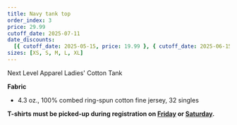 ```yaml
---
title: Navy tank top
order_index: 3
price: 29.99
cutoff_date: 2025-07-11
date_discounts:
  [{ cutoff_date: 2025-05-15, price: 19.99 }, { cutoff_date: 2025-06-15, price: 24.99 }]
sizes: [XS, S, M, L, XL]
---
```


Next Level Apparel Ladies' Cotton Tank

**Fabric**

- 4.3 oz., 100% combed ring-spun cotton fine jersey, 32 singles

**T-shirts must be picked-up during registration on [Friday](/schedule/friday/registration-and-expo/) or [Saturday](/schedule/saturday/registration-and-expo/).**

<!-- https://www.alphabroder.com/product/3933nl/next-level-apparel-ladies-cotton-tank.html -->
